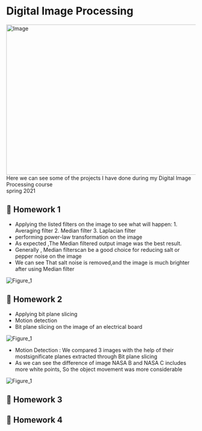 # Digital Image Processing
 <img align="left" alt="Image" src="https://images.unsplash.com/photo-1526374965328-7f61d4dc18c5?ixid=MnwxMjA3fDB8MHxwaG90by1wYWdlfHx8fGVufDB8fHx8&ixlib=rb-1.2.1&auto=format&fit=crop&w=870&q=80" width="1000" height="400" />
Here we can see some of the projects I have done during my Digital Image Processing course <br /> spring 2021

## 🔖 Homework 1
- Applying the listed filters on the image to see what will happen: 
       1. Averaging filter
       2. Median filter
       3. Laplacian filter
- performing power-law transformation on the image
- As expected ,The Median filtered output image was the best result.
- Generally , Median filterscan be a good choice for reducing salt or pepper noise on the image
- We can see That salt noise is removed,and the image is much brighter after using Median filter

![Figure_1](https://user-images.githubusercontent.com/88426435/137598918-c16b2a50-b8be-4e08-92c9-49d6df3acf1a.png)

## 🔖 Homework 2
- Applying bit plane slicing
- Motion detection
- Bit plane slicing on the image of an electrical board

![Figure_1](https://user-images.githubusercontent.com/88426435/137601504-946d66dd-d9ca-4b55-9721-adbd1a2406ae.png)

- Motion Detection : We compared 3 images with the help of their mostsignificate planes extracted through Bit plane slicing 
- As we can see the difference of image NASA B and NASA C includes more white points, So the object movement was more considerable 

![Figure_1](https://user-images.githubusercontent.com/88426435/137601630-1986f440-2a9f-43c2-8654-723d86adb999.png)

## 🔖 Homework 3


## 🔖 Homework 4
